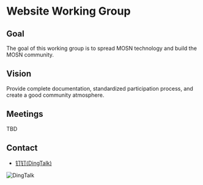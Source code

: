 # Website Working Group

## Goal

The goal of this working group is to spread MOSN technology and build the MOSN community.

## Vision

Provide complete documentation, standardized participation process, and create a good community atmosphere.

## Meetings

TBD

## Contact

- [钉钉(DingTalk)](https://h5.dingtalk.com/zproject/profile.html?profile=%40kgDOCTxc2w&cardToken=b09b186e3f#/)

![DingTalk](https://gw.alipayobjects.com/mdn/rms_91f3e6/afts/img/A*KroJSaskIeoAAAAAAAAAAABkARQnAQ)